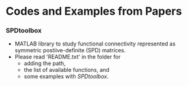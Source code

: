 # Codes and Examples from Papers

### SPDtoolbox
  * MATLAB library to study functional connectivity represented as symmetric postiive-definite (SPD) matrices. 
  * Please read 'README.txt' in the folder for 
      - adding the path,
      - the list of available functions, and 
      - some examples with *SPDtoolbox*.
  

